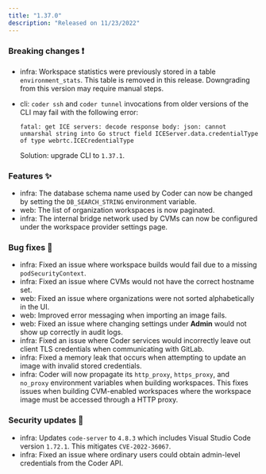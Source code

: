 ```yaml
---
title: "1.37.0"
description: "Released on 11/23/2022"
---
```


### Breaking changes ❗

- infra: Workspace statistics were previously stored in a table
  `environment_stats`. This table is removed in this release. Downgrading from
  this version may require manual steps.
- cli: `coder ssh` and `coder tunnel` invocations from older versions of the CLI
  may fail with the following error:

  ```console
  fatal: get ICE servers: decode response body: json: cannot unmarshal string into Go struct field ICEServer.data.credentialType of type webrtc.ICECredentialType
  ```

  Solution: upgrade CLI to `1.37.1`.

### Features ✨

- infra: The database schema name used by Coder can now be changed by setting
  the `DB_SEARCH_STRING` environment variable.
- web: The list of organization workspaces is now paginated.
- infra: The internal bridge network used by CVMs can now be configured under
  the workspace provider settings page.

### Bug fixes 🐛

- infra: Fixed an issue where workspace builds would fail due to a missing
  `podSecurityContext`.
- infra: Fixed an issue where CVMs would not have the correct hostname set.
- web: Fixed an issue where organizations were not sorted alphabetically in the
  UI.
- web: Improved error messaging when importing an image fails.
- web: Fixed an issue where changing settings under **Admin** would not show up
  correctly in audit logs.
- infra: Fixed an issue where Coder services would incorrectly leave out client
  TLS credentials when communicating with GitLab.
- infra: Fixed a memory leak that occurs when attempting to update an image with
  invalid stored credentials.
- infra: Coder will now propagate its `http_proxy`, `https_proxy`, and
  `no_proxy` environment variables when building workspaces. This fixes issues
  when building CVM-enabled workspaces where the workspace image must be
  accessed through a HTTP proxy.

### Security updates 🔐

- infra: Updates `code-server` to `4.8.3` which includes Visual Studio Code
  version `1.72.1`. This mitigates `CVE-2022-36067`.
- infra: Fixed an issue where ordinary users could obtain admin-level
  credentials from the Coder API.
